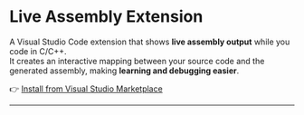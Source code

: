 # Live Assembly Extension

A Visual Studio Code extension that shows **live assembly output** while you code in C/C++.  
It creates an interactive mapping between your source code and the generated assembly, making **learning and debugging easier**.

👉 [Install from Visual Studio Marketplace](https://marketplace.visualstudio.com/items?itemName=skt1803.live-asm)

---

